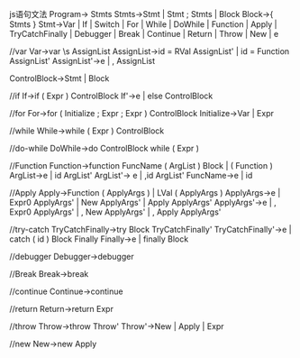 js语句文法
Program-> Stmts
Stmts->Stmt | Stmt ; Stmts | Block
Block->{ Stmts }
Stmt->Var | If | Switch | For | While | DoWhile | Function | Apply | TryCatchFinally | Debugger | Break | Continue | Return | Throw | New | e

//var
Var->var \s AssignList
AssignList->id = RVal AssignList' | id = Function AssignList'
AssignList'->e | , AssignList

ControlBlock->Stmt | Block

//if
If->if ( Expr ) ControlBlock
If'->e | else ControlBlock

//for
For->for ( Initialize ; Expr ; Expr ) ControlBlock
Initialize->Var | Expr

//while
While->while ( Expr ) ControlBlock

//do-while
DoWhile->do ControlBlock while ( Expr )

//Function
Function->function FuncName ( ArgList ) Block | ( Function )
ArgList->e | id ArgList'
ArgList'-> e | ,id ArgList'
FuncName->e | id

//Apply
Apply->Function ( ApplyArgs ) | LVal ( ApplyArgs )
ApplyArgs->e | Expr0 ApplyArgs' | New ApplyArgs' | Apply ApplyArgs'
ApplyArgs'->e | , Expr0 ApplyArgs' | , New ApplyArgs' | , Apply ApplyArgs'

//try-catch
TryCatchFinally->try Block TryCatchFinally'
TryCatchFinally'->e | catch ( id ) Block Finally
Finally->e | finally Block

//debugger
Debugger->debugger

//Break
Break->break

//continue
Continue->continue

//return
Return->return Expr

//throw
Throw->throw Throw'
Throw'->New | Apply | Expr

//new
New->new Apply

